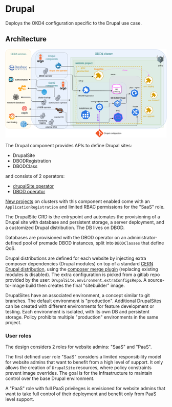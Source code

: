 # Drupal

Deploys the OKD4 configuration specific to the Drupal use case.

## Architecture

![architecture diagram](./drupal-architecture-full.png)

The Drupal component provides APIs to define Drupal sites:
- DrupalSite
- DBODRegistration
- DBODClass

and consists of 2 operators:
- [drupalSite operator](https://gitlab.cern.ch/drupal/paas/drupalsite-operator)
- [DBOD operator](https://gitlab.cern.ch/drupal/paas/dbod-operator/)

[New projects](https://gitlab.cern.ch/drupal/paas/drupal-custom-okd-project-template)
on clusters with this component enabled come with an `ApplicationRegistration` and limited RBAC permissions
for the "SaaS" role.

The DrupalSite CRD is the entrypoint and automates the provisioning of a Drupal site with database and persistent storage,
a server deployment, and a customized Drupal distribution.
The DB lives on DBOD.

Databases are provisioned with the DBOD operator on an administrator-defined pool of premade DBOD instances,
split into `DBODClasses` that define QoS.

Drupal distributions are defined for each website by injecting extra composer dependencies (Drupal modules)
on top of a standard [CERN Drupal distribution](https://gitlab.cern.ch/drupal/paas/cern-drupal-distribution),
using the [composer merge plugin](https://github.com/wikimedia/composer-merge-plugin) (replacing existing modules is disabled).
The extra configuration is picked from a gitlab repo provided by the user: `DrupalSite.environment.extraConfigsRepo`.
A source-to-image build then creates the final "sitebuilder" image.

DrupalSites have an associated environment, a concept similar to git branches.
The default environment is "production".
Additional DrupalSites can be created with different environments for feature development or testing.
Each environment is isolated, with its own DB and persistent storage.
Policy prohibits multiple "production" environments in the same project.


### User roles

The design considers 2 roles for website admins: "SaaS" and "PaaS".

The first defined user role "SaaS" considers a limited responsibility model for website admins that want to benefit
from a high level of support.
It only allows the creation of `DrupalSite` resources,
where policy constraints prevent image overrides.
The goal is for the Infrastructure to maintain control over the base Drupal environment.

A "PaaS" role with full PaaS privileges is envisioned for website admins that want to take full control of their deployment
and benefit only from PaaS level support.
